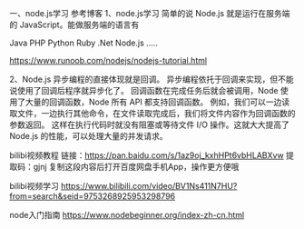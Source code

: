 一、node.js学习
参考博客
1、node.js学习
简单的说 Node.js 就是运行在服务端的 JavaScript。能做服务端的语言有

Java
PHP
Python
Ruby
.Net
Node.js
..... 


https://www.runoob.com/nodejs/nodejs-tutorial.html

2、Node.js 异步编程的直接体现就是回调。
异步编程依托于回调来实现，但不能说使用了回调后程序就异步化了。
回调函数在完成任务后就会被调用，Node 使用了大量的回调函数，Node 所有 API 都支持回调函数。
例如，我们可以一边读取文件，一边执行其他命令，在文件读取完成后，我们将文件内容作为回调函数的参数返回。
这样在执行代码时就没有阻塞或等待文件 I/O 操作。这就大大提高了 Node.js 的性能，可以处理大量的并发请求。

bilibi视频教程
链接：https://pan.baidu.com/s/1az9oj_kxhHPt6vbHLABXvw 
提取码：gjnj 
复制这段内容后打开百度网盘手机App，操作更方便哦

bilibi视频学习
https://www.bilibili.com/video/BV1Ns411N7HU?from=search&seid=9753268925953298796

node入门指南
https://www.nodebeginner.org/index-zh-cn.html